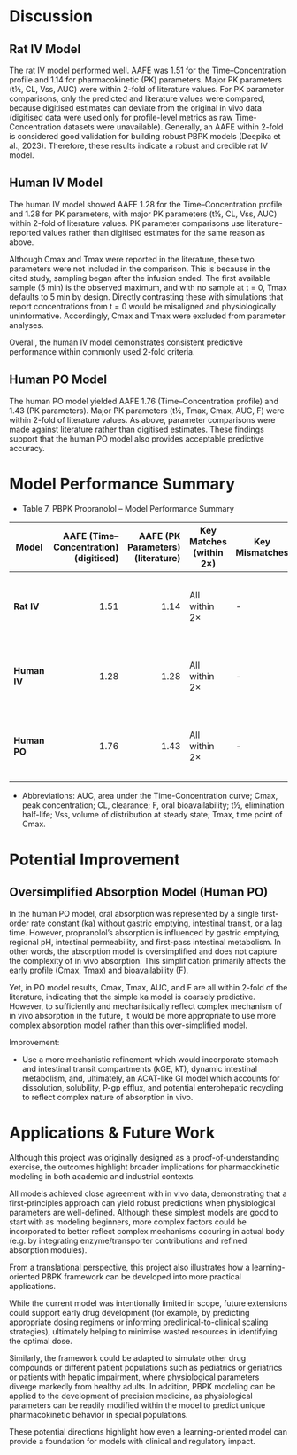 # Discussion
## Rat IV Model
The rat IV model performed well. AAFE was 1.51 for the Time–Concentration profile and 1.14 for pharmacokinetic (PK) parameters. Major PK parameters (t½, CL, Vss, AUC) were within 2-fold of literature values. For PK parameter comparisons, only the predicted and literature values were compared, because digitised estimates can deviate from the original in vivo data (digitised data were used only for profile-level metrics as raw Time-Concentration datasets were unavailable). Generally, an AAFE within 2-fold is considered good validation for building robust PBPK models (Deepika et al., 2023). Therefore, these results indicate a robust and credible rat IV model.


## Human IV Model
The human IV model showed AAFE 1.28 for the Time–Concentration profile and 1.28 for PK parameters, with major PK parameters (t½, CL, Vss, AUC) within 2-fold of literature values. PK parameter comparisons use literature-reported values rather than digitised estimates for the same reason as above.

Although Cmax and Tmax were reported in the literature, these two parameters were not included in the comparison. This is because in the cited study, sampling began after the infusion ended. The first available sample (5 min) is the observed maximum, and with no sample at t = 0, Tmax defaults to 5 min by design. Directly contrasting these with simulations that report concentrations from t = 0 would be misaligned and physiologically uninformative. Accordingly, Cmax and Tmax were excluded from parameter analyses.

Overall, the human IV model demonstrates consistent predictive performance within commonly used 2-fold criteria.

## Human PO Model
The human PO model yielded AAFE 1.76 (Time–Concentration profile) and 1.43 (PK parameters). Major PK parameters (t½, Tmax, Cmax, AUC, F) were within 2-fold of literature values. As above, parameter comparisons were made against literature rather than digitised estimates. These findings support that the human PO model also provides acceptable predictive accuracy.


# Model Performance Summary

- Table 7. PBPK Propranolol – Model Performance Summary

| Model        |        AAFE (Time–Concentration) (digitised) |                          AAFE (PK Parameters) (literature) | Key Matches (within 2×)       | Key Mismatches                                                           | Overall Conclusion                                                                                           |
| ------------ | -----------------------: | --------------------------------------------: | ----------------------------- | ------------------------------------------------------------------------ | ------------------------------------------------------------------------------------------------------------ |
| **Rat IV**   |                      1.51 |                1.14 | All within 2× | -                                            | Good agreement. Reliable and predictive model.                                 |
| **Human IV** | 1.28 | 1.28 | All within 2×             | - | Good agreement. Reliable and predictive model.           |
| **Human PO** |                     1.76 |         1.43 | All within 2×        | -    |Good agreement. Reliable and predictive model.   |

- Abbreviations: AUC, area under the Time-Concentration curve; Cmax, peak concentration; CL, clearance; F, oral bioavailability; t½, elimination half-life; Vss, volume of distribution at steady state; Tmax, time point of Cmax.


# Potential Improvement

## Oversimplified Absorption Model (Human PO)
In the human PO model, oral absorption was represented by a single first-order rate constant (ka) without gastric emptying, intestinal transit, or a lag time. However, propranolol’s absorption is influenced by gastric emptying, regional pH, intestinal permeability, and first-pass intestinal metabolism. In other words, the absorption model is oversimplified and does not capture the complexity of in vivo absorption. This simplification primarily affects the early profile (Cmax, Tmax) and bioavailability (F). 

Yet, in PO model results, Cmax, Tmax, AUC, and F are all within 2-fold of the literature, indicating that the simple ka model is coarsely predictive. However, to sufficiently and mechanistically reflect complex mechanism of in vivo absorption in the future, it would be more appropriate to use more complex absorption model rather than this over-simplified model. 

Improvement:
- Use a more mechanistic refinement which would incorporate stomach and intestinal transit compartments (kGE, kT), dynamic intestinal metabolism, and, ultimately, an ACAT-like GI model which accounts for dissolution, solubility, P-gp efflux, and potential enterohepatic recycling to reflect complex nature of absorption in vivo.

# Applications & Future Work
Although this project was originally designed as a proof-of-understanding exercise, the outcomes highlight broader implications for pharmacokinetic modeling in both academic and industrial contexts. 

All models achieved close agreement with in vivo data, demonstrating that a first-principles approach can yield robust predictions when physiological parameters are well-defined. Although these simplest models are good to start with as modeling beginners, more complex factors could be incorporated to better reflect complex mechanisms occuring in actual body (e.g. by integrating enzyme/transporter contributions and refined absorption modules). 

From a translational perspective, this project also illustrates how a learning-oriented PBPK framework can be developed into more practical applications. 

While the current model was intentionally limited in scope, future extensions could support early drug development (for example, by predicting appropriate dosing regimens or informing preclinical-to-clinical scaling strategies), ultimately helping to minimise wasted resources in identifying the optimal dose.

Similarly, the framework could be adapted to simulate other drug compounds or different patient populations such as pediatrics or geriatrics or patients with hepatic impairment, where physiological parameters diverge markedly from healthy adults. In addition, PBPK modeling can be applied to the development of precision medicine, as physiological parameters can be readily modified within the model to predict unique pharmacokinetic behavior in special populations.

These potential directions highlight how even a learning-oriented model can provide a foundation for models with clinical and regulatory impact.

